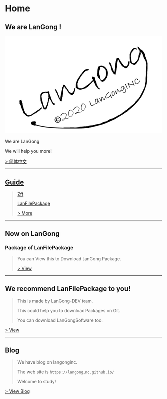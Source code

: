 # Home

## We are **LanGong** !

![Logo](/img/black.png)

We are LanGong

We will help you more!

[ > 简体中文 ](/ch/)  

---

## [Guide](/en/guide/)

>
> [Zff](/Zff/)
>
> [LanFilePackage](/LanFilePackage/)
>
> [ > More ](/en/guide/)  
>

---

## Now on LanGong

### Package of LanFilePackage

> You can View this to Download LanGong Package.
>
> [ > View ](/Package)

---

## We recommend LanFilePackage to you!

>
> This is made by LanGong-DEV team.
>
> This could help you to download Packages on Git.
>
> You can download LanGongSoftware too.
>

[ > View ](/LanFilePackage/)

---

## Blog

>
> We have blog on langonginc.
>
> The web site is `https://langonginc.github.io/`
>
> Welcome to study!
>

[ > View Blog ](https://langonginc.github.io/)

